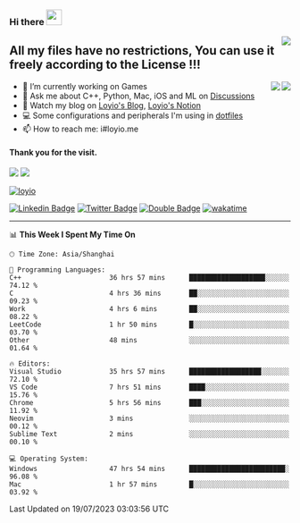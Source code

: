 <h3 align="left">Hi there <img src="https://media.giphy.com/media/hvRJCLFzcasrR4ia7z/giphy.gif" width="28"></h3>
<a align="right" href="https://github.com/loyio/loyio/blob/master/STAR/README.md"><img align="right" src="https://img.shields.io/badge/LOYIO-STAR-green" /></a>

## All my files have no restrictions, You can use it freely according to the License !!!

<a href="https://github.com/loyio#gh-light-mode-only">
     <img align="right"  src="https://loy-readme.vercel.app/api/top-langs/?username=loyio&langs_count=6&hide=css,html,jupyter%20notebook" />
</a>

<a href="https://github.com/loyio#gh-dark-mode-only">
  <img align="right"  src="https://loy-readme.vercel.app/api/top-langs/?username=loyio&langs_count=6&theme=slateorange&hide=css,html,jupyter%20notebook" />
</a>



- 🔭 I’m currently working on Games
- 💬 Ask me about C++, Python, Mac, iOS and ML on [Discussions](https://github.com/loyio/blog/discussions)
- 📔 Watch my blog on [Loyio's Blog](https://loyio.me), [Loyio's Notion](https://loyio.notion.site/loyio/Loyio-s-Dashboard-2f56bd29222a445ea9d9e8802a1ac83b)
- 💻 Some configurations and peripherals I'm using in [dotfiles](https://github.com/loyio/dotfiles)
- 📫 How to reach me: i#loyio.me


#### Thank you for the visit.
<img src="http://profile-counter.glitch.me/loyio/count.svg" />

<img src="https://loy-readme.vercel.app/api?username=loyio&show_icons=true&hide=stars&include_all_commits=true&hide_title=true&theme=slateorange" />

     

[![loyio](https://github-profile-trophy.vercel.app/?username=loyio&theme=onedark&column=4)](https://github.com/loyio)

[![Linkedin Badge](https://img.shields.io/badge/-@loyio-0077b5?style=flat-square&logo=Linkedin&logoColor=white&labelColor=0077b5&link=https://www.linkedin.com/in/loyio-hex-363172158/)](https://www.linkedin.com/in/loyio-hex-363172158/)
[![Twitter Badge](https://img.shields.io/badge/-@loyiome-1ca0f1?style=flat-square&labelColor=1ca0f1&logo=twitter&logoColor=white&link=https://twitter.com/loyiome)](https://twitter.com/loyiome)
[![Double Badge](https://img.shields.io/badge/@loyio-007722?style=flat&logo=Douban&logoColor=white)](https://www.douban.com/people/susmote)
[![wakatime](https://wakatime.com/badge/user/c0ddc104-5a20-41d1-ab9a-c4d9ea20a4d9.svg)](https://wakatime.com/@c0ddc104-5a20-41d1-ab9a-c4d9ea20a4d9)

-------
<!--START_SECTION:waka-->
📊 **This Week I Spent My Time On** 

```text
🕑︎ Time Zone: Asia/Shanghai

💬 Programming Languages: 
C++                      36 hrs 57 mins      ███████████████████░░░░░░   74.12 % 
C                        4 hrs 36 mins       ██░░░░░░░░░░░░░░░░░░░░░░░   09.23 % 
Work                     4 hrs 6 mins        ██░░░░░░░░░░░░░░░░░░░░░░░   08.22 % 
LeetCode                 1 hr 50 mins        █░░░░░░░░░░░░░░░░░░░░░░░░   03.70 % 
Other                    48 mins             ░░░░░░░░░░░░░░░░░░░░░░░░░   01.64 % 

🔥 Editors: 
Visual Studio            35 hrs 57 mins      ██████████████████░░░░░░░   72.10 % 
VS Code                  7 hrs 51 mins       ████░░░░░░░░░░░░░░░░░░░░░   15.76 % 
Chrome                   5 hrs 56 mins       ███░░░░░░░░░░░░░░░░░░░░░░   11.92 % 
Neovim                   3 mins              ░░░░░░░░░░░░░░░░░░░░░░░░░   00.12 % 
Sublime Text             2 mins              ░░░░░░░░░░░░░░░░░░░░░░░░░   00.10 % 

💻 Operating System: 
Windows                  47 hrs 54 mins      ████████████████████████░   96.08 % 
Mac                      1 hr 57 mins        █░░░░░░░░░░░░░░░░░░░░░░░░   03.92 % 
```


 Last Updated on 19/07/2023 03:03:56 UTC
<!--END_SECTION:waka-->
